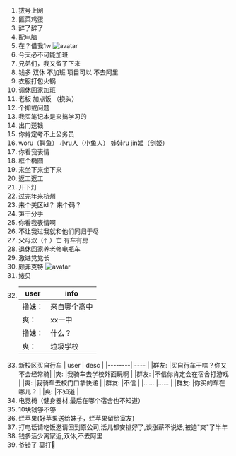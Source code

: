 1. 拔号上网
2. 匪菜鸡蛋
3. 辞了辞了
4. 配电脑
5. 在？借我1w
   ![avatar](https://user-images.githubusercontent.com/38839213/156331935-cf35d160-9fb2-473e-a114-b47815f65184.jpg)
6. 今天必不可能加班
7. 兄弟们，我又留了下来
8. 钱多  双休  不加班  项目可以  不去阿里
9. 衣服打包火锅
10. 调休回家加班
11. 老板 加点饭 （挠头）
12. 个抑或问题
13. 我买笔记本是来搞学习的
14. 出门送钱
15. 你肯定考不上公务员
16. woru（鳄鱼）  小ru人（小鱼人） 娃娃ru  jin姬（剑姬）
17. 你看我表情
18. 框个椭圆
19. 来坐下来坐下来
20. 返工返工
21. 开下灯
22. 过完年来杭州
23. 来个美区id？ 来个码？
24. 笋干分手
25. 你看我表情啊
26. 不让我过我就和他们同归于尽
27. 父母双（忄）亡 有车有房
28. 退休回家养老修电瓶车
29. 激进党党长
30. 颇菲克特
    ![avatar](https://user-images.githubusercontent.com/38839213/156115683-dcd747b5-6865-48bb-ab7c-451ebb6ef507.gif)
31. 婊贝
32. | user   | info   |
    |--------| ----  |
    | 撸妹： | 来自哪个高中 |
    | 爽：  | xx一中   | 
    | 撸妹： | 什么？    |
    | 爽：  | 垃圾学校   |
33. 新校区买自行车
    |   user     |    desc   |
    |--------| ----  |
    |群友:  |买自行车干啥？你又不会经常骑|
    |爽:    |我骑车去学校外面玩啊       |
    |群友:  |不信你肯定会在宿舍打游戏    |
    |爽:    |我骑车去校门口拿快递       |
    |群友:  |不信                    |
    |.......|......                 |
    |群友:  |你买的车在哪儿？          |
    |爽:    |不知道                  |
34. 电竞椅（健身器材,最后在哪个宿舍也不知道）
35. 10块钱够不够
36. 烂苹果(好苹果送给妹子，烂苹果留给室友)
37. 打电话请吃饭邀请回到原公司,活儿都安排好了,谈涨薪不说话,被迫"爽"了半年
38. 钱多活少离家近,双休,不去阿里
39. 爷错了 莫打👴
